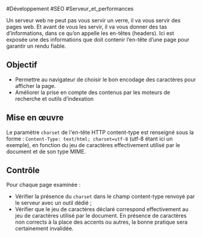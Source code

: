 
#Développement #SEO #Serveur_et_performances

Un serveur web ne peut pas vous servir un verre, il va vous servir des pages web. Et avant de vous les servir, il va vous donner des tas d’informations, dans ce qu’on appelle les en-têtes (headers). Ici est exposée une des informations que doit contenir l’en-tête d’une page pour garantir un rendu fiable.


## Objectif

* Permettre au navigateur de choisir le bon encodage des caractères pour afficher la page.
* Améliorer la prise en compte des contenus par les moteurs de recherche et outils d’indexation

## Mise en œuvre

Le paramètre `charset` de l'en-tête HTTP content-type est renseigné sous la forme : `Content-Type: text/html; charset=utf-8` (utf-8 étant ici un exemple), en fonction du jeu de caractères effectivement utilisé par le document et de son type MIME.

## Contrôle

Pour chaque page examinée :

* Vérifier la présence du `charset` dans le champ content-type renvoyé par le serveur avec un outil dédié ;
* Vérifier que le jeu de caractères déclaré correspond effectivement au jeu de caractères utilisé par le document. En présence de caractères non corrects à la place des accents ou autres, la bonne pratique sera certainement invalidée.

